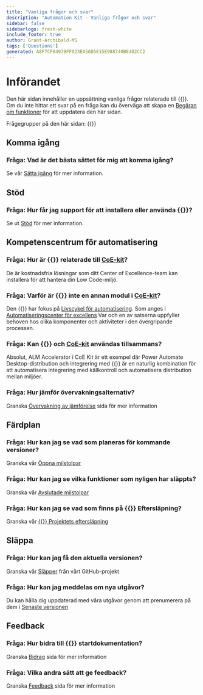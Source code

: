 ```yaml
---
title: "Vanliga frågor och svar"
description: "Automation Kit - Vanliga frågor och svar"
sidebar: false
sidebarlogo: fresh-white
include_footer: true
author: Grant-Archibald-MS
tags: ['Questions']
generated: A8F7CF04979FF923EA56D5E15E988740BE402CC2
---
```


# Införandet

Den här sidan innehåller en uppsättning vanliga frågor relaterade till {{<product-name>}}. Om du inte hittar ett svar på en fråga kan du överväga att skapa en [Begäran om funktioner](https://github.com/microsoft/powercat-automation-kit/issues/new/choose) för att uppdatera den här sidan.

Frågegrupper på den här sidan:
{{<toc>}}

## Komma igång

### **Fråga:** Vad är det bästa sättet för mig att komma igång?

Se vår [Sätta igång](/sv/get-started) för mer information.

## Stöd

### **Fråga:** Hur får jag support för att installera eller använda {{<product-name>}}?

Se ut [Stöd](/sv/support) för mer information.

## Kompetenscentrum för automatisering

### **Fråga:** Hur är {{<product-name>}} relaterade till [CoE-kit](https://learn.microsoft.com/power-platform/guidance/coe/starter-kit)?

De är kostnadsfria lösningar som ditt Center of Excellence-team kan installera för att hantera din Low Code-miljö.

### **Fråga:** Varför är {{<product-name>}} inte en annan modul i [CoE-kit](https://learn.microsoft.com/power-platform/guidance/coe/starter-kit)?

Den {{<product-name>}} har fokus på [Livscykel för automatisering](https://learn.microsoft.com/power-automate/guidance/automation-kit/overview/automation-coe-strategy#automation-lifecycle). Som anges i [Automatiseringscenter för excellens](https://learn.microsoft.com/power-automate/guidance/automation-kit/overview/automation-coe-strategy#automation-center-of-excellence) Var och en av satserna uppfyller behoven hos olika komponenter och aktiviteter i den övergripande processen.

### **Fråga:** Kan {{<product-name>}} och [CoE-kit](https://learn.microsoft.com/power-platform/guidance/coe/starter-kit) användas tillsammans?

Absolut, ALM Accelerator i CoE Kit är ett exempel där Power Automate Desktop-distribution och integrering med {{<product-name>}} är en naturlig kombination för att automatisera integrering med källkontroll och automatisera distribution mellan miljöer.

### **Fråga:** Hur jämför övervakningsalternativ?

Granska [Övervakning av jämförelse](/sv/monitoring-compare) sida för mer information

## Färdplan

### **Fråga:** Hur kan jag se vad som planeras för kommande versioner?

Granska vår [Öppna milstolpar](https://github.com/microsoft/powercat-automation-kit/milestones?state=open)

### **Fråga:** Hur kan jag se vilka funktioner som nyligen har släppts?

Granska vår [Avslutade milstolpar](https://github.com/microsoft/powercat-automation-kit/milestones?state=closed)

### **Fråga:** Hur kan jag se vad som finns på {{<product-name>}} Eftersläpning?

Granska vår [{{<product-name>}} Projektets eftersläpning](https://aka.ms/ak4pp/backlog)

## Släppa

### **Fråga:** Hur kan jag få den aktuella versionen?

Granska vår [Släpper](https://github.com/microsoft/powercat-automation-kit/releases) från vårt GitHub-projekt

### **Fråga:** Hur kan jag meddelas om nya utgåvor?

Du kan hålla dig uppdaterad med våra utgåvor genom att prenumerera på dem i [Senaste versionen](https://github.com/microsoft/powercat-automation-kit#latest-release)

## Feedback

### **Fråga:** Hur bidra till {{<product-name>}} startdokumentation?

Granska [Bidrag](/sv/contribution) sida för mer information

### **Fråga:** Vilka andra sätt att ge feedback?

Granska [Feedback](/sv/contribution/feedback) sida för mer information

